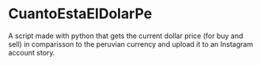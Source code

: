 # CuantoEstaElDolarPe
A script made with python that gets the current dollar price (for buy and sell) in comparisson to the peruvian currency and upload it to an Instagram account story.
